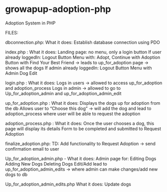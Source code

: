 # growapup-adoption-php
Adoption System in PHP

FILES:

dbconnection.php:
What it does:
Establish database connection using PDO

index.php : 
What it does:
Landing page: no menu, only a login button
If user already loggedIn:
Logout Button
Menu with: Adopt, Continue with Adoption
Button with Find Your Best Friend -> leads to up_for_adoption page -> shows all the dogs
If admin already loggedIn:
Logout Button
Menu with Admin Dog Edit

login.php : 
What it does:
Logs in users -> allowed to access up_for_adoption and adoption_process
Logs in admin -> allowed to go to Up_for_adoption_admin and up_for_adoption_admin_edit

up_for_adoption.php : 
What it does:
Displays the dogs up for adoption from the db
Allows user to “Choose this dog” -> will add the dog and lead to adoption_process where user will be able to request the adoption

adoption_process.php : 
What it does:
Once the user chooses a dog, this page will display its details
Form to be completed and submitted to Request Adoption

finalize_adoption.php: 
TD:
Add functionality to Request Adoption -> send confirmation email to user

Up_for_adoption_admin.php - 
What it does:
Admin page for:
Editing Dogs
Adding New Dogs
Deleting Dogs
Edit/Add lead to up_for_adoption_admin_edits -> where admin can make changes/add new dogs to db


Up_for_adoption_admin_edits.php 
What it does:
Update dogs
